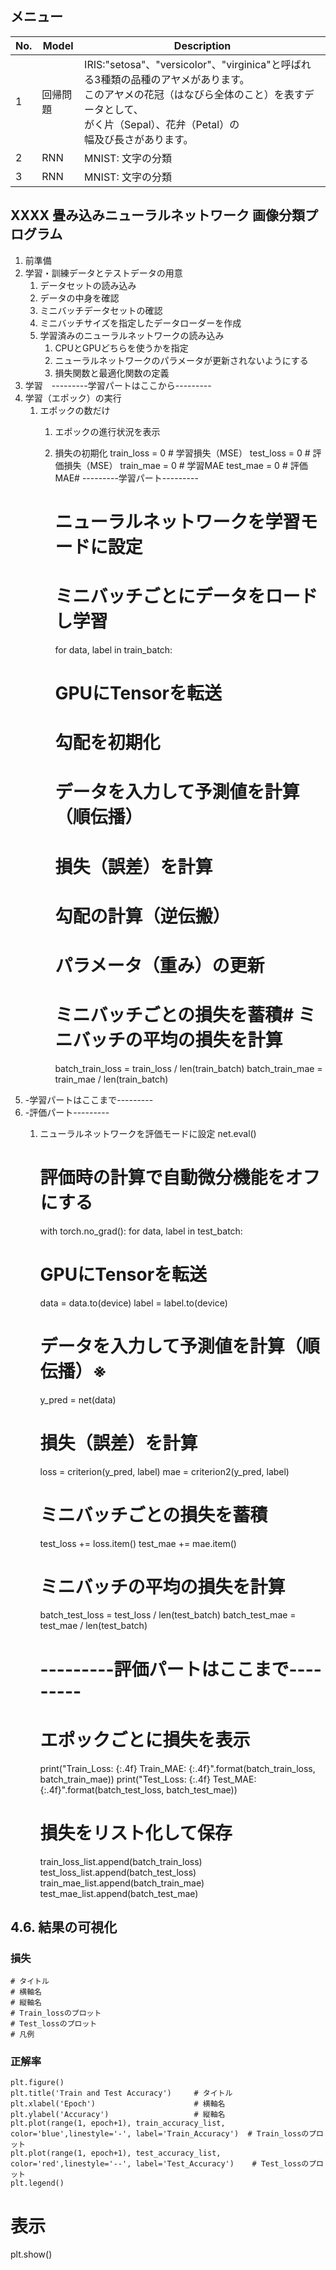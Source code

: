 ## メニュー


| No. | Model    | Description                                                                                                                                                                                                        |
| --- | -------- | ------------------------------------------------------------------------------------------------------------------------------------------------------------------------------------------------------------------ |
| 1   | 回帰問題 | IRIS:"setosa"、"versicolor"、"virginica"と呼ばれる3種類の品種のアヤメがあります。<br />このアヤメの花冠（はなびら全体のこと）を表すデータとして、<br/>がく片（Sepal）、花弁（Petal）の<br />幅及び長さがあります。 |
| 2   | RNN      | MNIST: 文字の分類                                                                                                                                                                                                  |
| 3   | RNN      | MNIST: 文字の分類                                                                                                                                                                                                  |

## XXXX 畳み込みニューラルネットワーク 画像分類プログラム

1. 前準備
2. 学習・訓練データとテストデータの用意
   1. データセットの読み込み
   2. データの中身を確認
   3. ミニバッチデータセットの確認
   4. ミニバッチサイズを指定したデータローダーを作成
   5. 学習済みのニューラルネットワークの読み込み
      1. CPUとGPUどちらを使うかを指定
      2. ニューラルネットワークのパラメータが更新されないようにする
      3. 損失関数と最適化関数の定義
3. 学習　---------学習パートはここから---------
4. 学習（エポック）の実行
   1. エポックの数だけ
      1. エポックの進行状況を表示
      2. 損失の初期化
         train_loss = 0  # 学習損失（MSE）
         test_loss = 0   # 評価損失（MSE）
         train_mae = 0   # 学習MAE
         test_mae = 0    # 評価MAE# ---------学習パート---------

         # ニューラルネットワークを学習モードに設定

         # ミニバッチごとにデータをロードし学習

         for data, label in train_batch:

         # GPUにTensorを転送

         # 勾配を初期化

         # データを入力して予測値を計算（順伝播）

         # 損失（誤差）を計算

         # 勾配の計算（逆伝搬）

         # パラメータ（重み）の更新

         # ミニバッチごとの損失を蓄積# ミニバッチの平均の損失を計算

         batch_train_loss = train_loss / len(train_batch)
         batch_train_mae = train_mae / len(train_batch)
5. -学習パートはここまで---------
6. -評価パート---------
   1. ニューラルネットワークを評価モードに設定
      net.eval()

      # 評価時の計算で自動微分機能をオフにする

      with torch.no_grad():
      for data, label in test_batch:

      # GPUにTensorを転送

      data = data.to(device)
      label = label.to(device)

      # データを入力して予測値を計算（順伝播）※　

      y_pred = net(data)

      # 損失（誤差）を計算

      loss = criterion(y_pred, label)
      mae = criterion2(y_pred, label)

      # ミニバッチごとの損失を蓄積

      test_loss += loss.item()
      test_mae += mae.item()

      # ミニバッチの平均の損失を計算

      batch_test_loss = test_loss / len(test_batch)
      batch_test_mae = test_mae / len(test_batch)

      # ---------評価パートはここまで---------

      # エポックごとに損失を表示

      print("Train_Loss: {:.4f} Train_MAE: {:.4f}".format(batch_train_loss, batch_train_mae))
      print("Test_Loss: {:.4f} Test_MAE: {:.4f}".format(batch_test_loss, batch_test_mae))

      # 損失をリスト化して保存

      train_loss_list.append(batch_train_loss)
      test_loss_list.append(batch_test_loss)
      train_mae_list.append(batch_train_mae)
      test_mae_list.append(batch_test_mae)

## 4.6. 結果の可視化

### 損失

```python:plot_loss
# タイトル
# 横軸名
# 縦軸名
# Train_lossのプロット
# Test_lossのプロット
# 凡例
```

### 正解率

```python:plot_accuracy
plt.figure()
plt.title('Train and Test Accuracy')     # タイトル
plt.xlabel('Epoch')                      # 横軸名
plt.ylabel('Accuracy')                   # 縦軸名
plt.plot(range(1, epoch+1), train_accuracy_list, color='blue',linestyle='-', label='Train_Accuracy')  # Train_lossのプロット
plt.plot(range(1, epoch+1), test_accuracy_list, color='red',linestyle='--', label='Test_Accuracy')    # Test_lossのプロット
plt.legend()
```

# 表示

plt.show()
